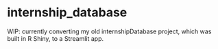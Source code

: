 # internship_database

WIP: currently converting my old internshipDatabase project, which was built in R Shiny, to a Streamlit app.